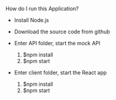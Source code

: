 How do I run this Application?

- Install Node.js

- Download the source code from github

- Enter API folder, start the mock API
    1. $npm install
    2. $npm start

- Enter client folder, start the React app
    1. $npm install
    2. $npm start





